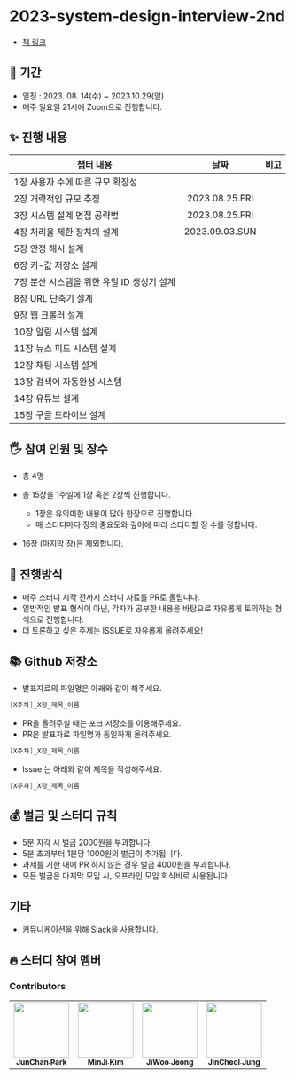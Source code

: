 # 2023-system-design-interview-2nd

- [책 링크](http://www.yes24.com/Product/Goods/102819435)

## 📆 기간

- 일정 : 2023. 08. 14(수) ~ 2023.10.29(일)
- 매주 일요일 21시에 Zoom으로 진행합니다.

## ✨ 진행 내용

| 챕터 내용                                  |      날짜      | 비고 |
| ------------------------------------------ | :------------: | ---- |
| 1장 사용자 수에 따른 규모 확장성           |                |      |
| 2장 개략적인 규모 추정                     | 2023.08.25.FRI |      |
| 3장 시스템 설계 면접 공략법                | 2023.08.25.FRI |      |
| 4장 처리율 제한 장치의 설계                | 2023.09.03.SUN |      |
| 5장 안정 해시 설계                         |                |      |
| 6장 키-값 저장소 설계                      |                |      |
| 7장 분산 시스템을 위한 유일 ID 생성기 설계 |                |      |
| 8장 URL 단축기 설계                        |                |      |
| 9장 웹 크롤러 설계                         |                |      |
| 10장 알림 시스템 설계                      |                |      |
| 11장 뉴스 피드 시스템 설계                 |                |      |
| 12장 채팅 시스템 설계                      |                |      |
| 13장 검색어 자동완성 시스템                |                |      |
| 14장 유튜브 설계                           |                |      |
| 15장 구글 드라이브 설계                    |                |      |

## 🖐 참여 인원 및 장수

- 총 4명
- 총 15장을 1주일에 1장 혹은 2장씩 진행합니다.

  - 1장은 유의미한 내용이 많아 한장으로 진행합니다.
  - 매 스터디마다 장의 중요도와 깊이에 따라 스터디할 장 수를 정합니다.

- 16장 (마지막 장)은 제외합니다.

## 📜 진행방식

- 매주 스터디 시작 전까지 스터디 자료를 PR로 올립니다.
- 일방적인 발표 형식이 아닌, 각자가 공부한 내용을 바탕으로 자유롭게 토의하는 형식으로 진행합니다.
- 더 토론하고 싶은 주제는 ISSUE로 자유롭게 올려주세요!

## 📚 Github 저장소

- 발표자료의 파일명은 아래와 같이 해주세요.

```java
[X주차]_X장_제목_이름
```

- PR을 올려주실 때는 포크 저장소를 이용해주세요.
- PR은 발표자료 파일명과 동일하게 올려주세요.

```java
[X주차]_X장_제목_이름
```

- Issue 는 아래와 같이 제목을 작성해주세요.

```java
[X주차]_X장_제목_이름
```

## 💰 벌금 및 스터디 규칙

- 5분 지각 시 벌금 2000원을 부과합니다.
- 5분 초과부터 1분당 1000원의 벌금이 추가됩니다.
- 과제를 기한 내에 PR 하지 않은 경우 벌금 4000원을 부과합니다.
- 모든 벌금은 마지막 모임 시, 오프라인 모임 회식비로 사용됩니다.

## 기타

- 커뮤니케이션을 위해 Slack을 사용합니다.

## 🔥 스터디 참여 멤버

### Contributors

<table>
  <tbody>
    <tr>
      <td align="center"><a href="https://github.com/junchanpp"><img src="https://avatars.githubusercontent.com/u/49396352?v=4" width="100px;" alt=""/><br /><sub><b>JunChan Park</b></sub></a></td>
      <td align="center"><a href="https://github.com/Lightieey"><img src="https://avatars.githubusercontent.com/u/79203421?v=4" width="100px;" alt=""/><br /><sub><b>MinJi Kim</b></sub></a></td>
      <td align="center"><a href="https://github.com/ziwooda"><img src="https://avatars.githubusercontent.com/u/70079416?v=4" width="100px;" alt=""/><br /><sub><b>JiWoo Jeong</b></sub></a></td>
      <td align="center"><a href="https://github.com/bik1111"><img src="https://avatars.githubusercontent.com/u/76617139?v=4" width="100px;" alt=""/><br /><sub><b>JinCheol Jung</b></sub></a></td>
    </tr>
  </tobdy>
</table>

